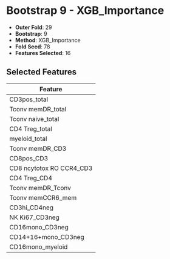 # Bootstrap 9 - XGB_Importance

- **Outer Fold**: 29
- **Bootstrap**: 9
- **Method**: XGB_Importance
- **Fold Seed**: 78
- **Features Selected**: 16

## Selected Features

| Feature |
|---------|
| CD3pos_total |
| Tconv memDR_total |
| Tconv naive_total |
| CD4 Treg_total |
| myeloid_total |
| Tconv memDR_CD3 |
| CD8pos_CD3 |
| CD8 ncytotox RO CCR4_CD3 |
| CD4 Treg_CD4 |
| Tconv memDR_Tconv |
| Tconv memCCR6_mem |
| CD3hi_CD4neg |
| NK Ki67_CD3neg |
| CD16mono_CD3neg |
| CD14+16+mono_CD3neg |
| CD16mono_myeloid |
